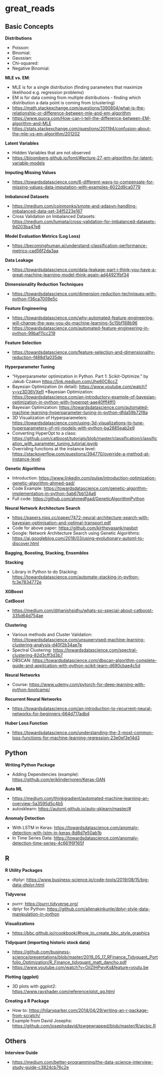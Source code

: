 # great_reads

## Basic Concepts

**Distributions**
* Poisson:
* Binomial: 
* Gaussian:
* Chi-squared:
* Negative Binomial: 

**MLE vs. EM**:
* MLE is for a single distribution (finding parameters that maximize likelihood e.g. regression problems)
* EM is for data coming from multiple distributions - finding which distribution a data point is coming from (clustering)
* https://math.stackexchange.com/questions/1390804/what-is-the-relationship-or-difference-between-mle-and-em-algorithm
* https://www.quora.com/How-can-I-tell-the-difference-between-EM-algorithm-and-MLE
* https://stats.stackexchange.com/questions/201194/confusion-about-the-mle-vs-em-algorithm/201202

**Latent Variables**
* Hidden Variables that are not observed
* https://bloomberg.github.io/foml/#lecture-27-em-algorithm-for-latent-variable-models

**Imputing Missing Values**
* https://towardsdatascience.com/6-different-ways-to-compensate-for-missing-values-data-imputation-with-examples-6022d9ca0779  

**Imbalanced Datasets**
* https://medium.com/coinmonks/smote-and-adasyn-handling-imbalanced-data-set-34f5223e167  
* Cross Validation on Imbalanced Datasets:  https://medium.com/lumiata/cross-validation-for-imbalanced-datasets-9d203ba47e8

**Model Evaluation Metrics (Log Loss)**
* https://becominghuman.ai/understand-classification-performance-metrics-cad56f2da3aa  

**Data Leakage**
* https://towardsdatascience.com/data-leakage-part-i-think-you-have-a-great-machine-learning-model-think-again-ad44921fbf34  

**Dimensionality Reduction Techniques**
* https://towardsdatascience.com/dimension-reduction-techniques-with-python-f36ca7009e5c  

**Feature Engineering**
* https://towardsdatascience.com/why-automated-feature-engineering-will-change-the-way-you-do-machine-learning-5c15bf188b96 
* https://towardsdatascience.com/automated-feature-engineering-in-python-99baf11cc219  

**Feature Selection**
* https://towardsdatascience.com/feature-selection-and-dimensionality-reduction-f488d1a035de 

**Hyperparameter Tuning**
* “Hyperparameter optimization in Python. Part 1: Scikit-Optimize.” by Jakub Czakon https://link.medium.com/Jhe60C6ccZ
* Bayesian Optimization (in detail): https://www.youtube.com/watch?v=vz3D36VXefI
*Bayesian Optimization:  https://towardsdatascience.com/an-introductory-example-of-bayesian-optimization-in-python-with-hyperopt-aae40fff4ff0  
* Bayesian Optimization: https://towardsdatascience.com/automated-machine-learning-hyperparameter-tuning-in-python-dfda59b72f8a  
* 3D Visualization of Hyperparameters: https://towardsdatascience.com/using-3d-visualizations-to-tune-hyperparameters-of-ml-models-with-python-ba2885eab2e9  
* Converting HyperOpt to a class:  https://github.com/catboost/tutorials/blob/master/classification/classification_with_parameter_tuning_tutorial.ipynb
* Overriding functions at the instance level: https://stackoverflow.com/questions/394770/override-a-method-at-instance-level

**Genetic Algorithms**
* Introduction: https://www.linkedin.com/pulse/introduction-optimization-genetic-algorithm-ahmed-gad/ 
* Code Example: https://towardsdatascience.com/genetic-algorithm-implementation-in-python-5ab67bb124a6  
* Full code: https://github.com/ahmedfgad/GeneticAlgorithmPython 

**Neural Network Architecture Search**
* https://papers.nips.cc/paper/7472-neural-architecture-search-with-bayesian-optimisation-and-optimal-transport.pdf 
* Code for above paper:  https://github.com/kirthevasank/nasbot   
* Google: Network Architecture Search using Genetic Algorithms:  https://ai.googleblog.com/2018/03/using-evolutionary-automl-to-discover.html

**Bagging, Boosting, Stacking, Ensembles**

**Stacking**
* Library in Python to do Stacking: https://towardsdatascience.com/automate-stacking-in-python-fc3e7834772e

**XGBoost**

**CatBoost**
* https://medium.com/@hanishsidhu/whats-so-special-about-catboost-335d64d754ae  

**Clustering**
* Various methods and Cluster Validation:  https://towardsdatascience.com/unsupervised-machine-learning-clustering-analysis-d40f2b34ae7e
* Spectral Clustering: https://towardsdatascience.com/spectral-clustering-82d3cff3d3b7 
* DBSCAN:  https://towardsdatascience.com/dbscan-algorithm-complete-guide-and-application-with-python-scikit-learn-d690cbae4c5d   

**Neural Networks**
* Course: https://www.udemy.com/pytorch-for-deep-learning-with-python-bootcamp/  

**Recurrent Neural Networks**
* https://towardsdatascience.com/an-introduction-to-recurrent-neural-networks-for-beginners-664d717adbd  

**Huber Loss Function**
* https://towardsdatascience.com/understanding-the-3-most-common-loss-functions-for-machine-learning-regression-23e0ef3e14d3

## Python

**Writing Python Package**
* Adding Dependencies (example): https://github.com/eriklindernoren/Keras-GAN

**Auto ML**
* https://medium.com/thinkgradient/automated-machine-learning-an-overview-5a3595d5c4b5  
* autosklearn:  https://automl.github.io/auto-sklearn/master/#  

**Anomaly Detection**
* With LSTM in Keras: https://towardsdatascience.com/anomaly-detection-with-lstm-in-keras-8d8d7e50ab1b
* In Time Series Data:  https://towardsdatascience.com/anomaly-detection-time-series-4c661f6f165f

## R 

**R Utility Packages**
* dtplyr: https://www.business-science.io/code-tools/2019/08/15/big-data-dtplyr.html  

**Tidyverse**
* purrr: https://purrr.tidyverse.org/  
* dplyr for Python: https://github.com/allenakinkunle/dplyr-style-data-manipulation-in-python  

**Visualizations**
* https://bbc.github.io/rcookbook/#how_to_create_bbc_style_graphics

**Tidyquant (importing historic stock data)**
* https://github.com/business-science/presentations/blob/master/2019_05_17_RFinance_Tidyquant_Portfolio_Optimization/R_Finance_tidyquant_matt_dancho.pdf
* https://www.youtube.com/watch?v=OjIZIHPwvKs&feature=youtu.be 

**Plotting (ggplot)**
* 3D plots with ggplot2: https://www.rayshader.com/reference/plot_gg.html 

**Creating a R Package**
* How to: https://hilaryparker.com/2014/04/29/writing-an-r-package-from-scratch/
* Example from David Josephs: https://github.com/josephsdavid/tswgewrapped/blob/master/R/aicbic.R 
    
## Others

**Interview Guide**
* https://medium.com/better-programming/the-data-science-interview-study-guide-c3824cb76c2e  

